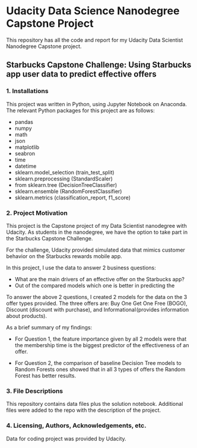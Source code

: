 # Udacity Data Science Nanodegree Capstone Project

This repository has all the code and report for my Udacity Data Scientist Nanodegree Capstone project.

## Starbucks Capstone Challenge: Using Starbucks app user data to predict effective offers

### 1. Installations
This project was written in Python, using Jupyter Notebook on Anaconda. The relevant Python packages for this project are as follows:

- pandas
- numpy
- math
- json
- matplotlib
- seabron
- time
- datetime
- sklearn.model_selection (train_test_split)
- sklearn.preprocessing (StandardScaler)
- from sklearn.tree (DecisionTreeClassifier)
- sklearn.ensemble (RandomForestClassifier)
- sklearn.metrics (classification_report, f1_score)

### 2. Project Motivation
This project is the Capstone project of my Data Scientist nanodegree with Udacity. As students in the nanodegree, we have the option to take part in the Starbucks Capstone Challenge.

For the challenge, Udacity provided simulated data that mimics customer behavior on the Starbucks rewards mobile app.

In this project, I use the data to answer 2 business questions:

  - What are the main drivers of an effective offer on the Starbucks app?
  - Out of the compared models which one is better in predicting the 

To answer the above 2 questions, I created 2 models for the data on the 3 offer types provided. The three offers are: Buy One Get One Free (BOGO), Discount (discount with purchase), and Informational (provides information about products).

As a brief summary of my findings:
- For Question 1, the feature importance given by all 2 models were that the membership time is the biggest predictor of the effectiveness of an offer.

- For Question 2, the comparison of baseline Decision Tree models to Random Forests ones showed that in all 3 types of offers the Random Forest has better results.

### 3. File Descriptions
This repository contains data files plus the solution notebook. Additional files were added to the repo with the description of the project.

### 4. Licensing, Authors, Acknowledgements, etc.

Data for coding project was provided by Udacity.
